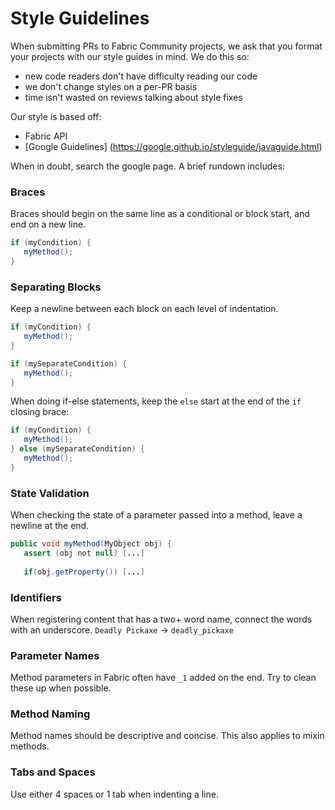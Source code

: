 # Style Guidelines
When submitting PRs to Fabric Community projects, we ask that you format your projects with our style guides in mind. We do this so:
  - new code readers don't have difficulty reading our code
  - we don't change styles on a per-PR basis
  - time isn't wasted on reviews talking about style fixes
  
Our style is based off:
  - Fabric API
  - [Google Guidelines] (https://google.github.io/styleguide/javaguide.html)

When in doubt, search the google page. A brief rundown includes:

### Braces
Braces should begin on the same line as a conditional or block start, and end on a new line.
```java
if (myCondition) {
   myMethod();
}
```

### Separating Blocks
Keep a newline between each block on each level of indentation.
```java
if (myCondition) {
   myMethod();
}

if (mySeparateCondition) {
   myMethod();
}
```

When doing if-else statements, keep the `else` start at the end of the `if` closing brace:
```java
if (myCondition) {
   myMethod();
} else (mySeparateCondition) {
   myMethod();
}
```

### State Validation
When checking the state of a parameter passed into a method, leave a newline at the end.
```java
public void myMethod(MyObject obj) {
   assert (obj not null) [...]
 
   if(obj.getProperty()) [...]
```

### Identifiers
When registering content that has a two+ word name, connect the words with an underscore.
`Deadly Pickaxe` -> `deadly_pickaxe`

### Parameter Names
Method parameters in Fabric often have `_1` added on the end. Try to clean these up when possible.

### Method Naming
Method names should be descriptive and concise. This also applies to mixin methods.

### Tabs and Spaces
Use either 4 spaces or 1 tab when indenting a line.
